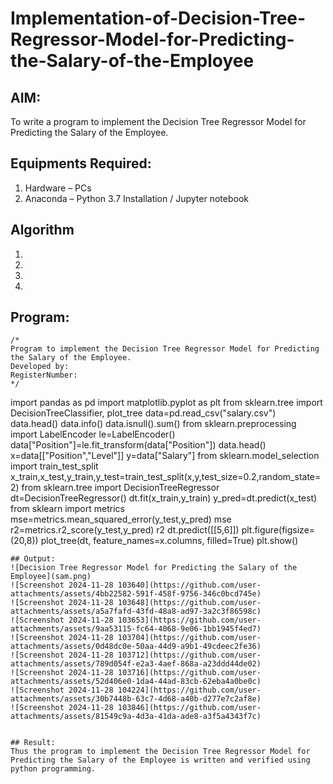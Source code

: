 # Implementation-of-Decision-Tree-Regressor-Model-for-Predicting-the-Salary-of-the-Employee

## AIM:
To write a program to implement the Decision Tree Regressor Model for Predicting the Salary of the Employee.

## Equipments Required:
1. Hardware – PCs
2. Anaconda – Python 3.7 Installation / Jupyter notebook

## Algorithm
1. 
2. 
3. 
4. 

## Program:
```
/*
Program to implement the Decision Tree Regressor Model for Predicting the Salary of the Employee.
Developed by: 
RegisterNumber:  
*/
```
import pandas as pd
import matplotlib.pyplot as plt
from sklearn.tree import DecisionTreeClassifier, plot_tree
data=pd.read_csv("salary.csv")
data.head()
data.info()
data.isnull().sum()
from sklearn.preprocessing import LabelEncoder
le=LabelEncoder()
data["Position"]=le.fit_transform(data["Position"])
data.head()
x=data[["Position","Level"]]
y=data["Salary"]
from sklearn.model_selection import train_test_split
x_train,x_test,y_train,y_test=train_test_split(x,y,test_size=0.2,random_state=2)
from sklearn.tree import DecisionTreeRegressor
dt=DecisionTreeRegressor()
dt.fit(x_train,y_train)
y_pred=dt.predict(x_test)
from sklearn import metrics
mse=metrics.mean_squared_error(y_test,y_pred)
mse
r2=metrics.r2_score(y_test,y_pred)
r2
dt.predict([[5,6]])
plt.figure(figsize=(20,8))
plot_tree(dt, feature_names=x.columns, filled=True)
plt.show() 
```
## Output:
![Decision Tree Regressor Model for Predicting the Salary of the Employee](sam.png)
![Screenshot 2024-11-28 103640](https://github.com/user-attachments/assets/4bb22582-591f-458f-9756-346c0bcd745e)
![Screenshot 2024-11-28 103648](https://github.com/user-attachments/assets/a5a7fafd-43fd-48a8-ad97-3a2c3f86598c)
![Screenshot 2024-11-28 103653](https://github.com/user-attachments/assets/9aa53115-fc64-4068-9e06-1bb1945f4ed7)
![Screenshot 2024-11-28 103704](https://github.com/user-attachments/assets/0d48dc0e-50aa-44d9-a9b1-49cdeec2fe36)
![Screenshot 2024-11-28 103712](https://github.com/user-attachments/assets/789d054f-e2a3-4aef-868a-a23ddd44de02)
![Screenshot 2024-11-28 103716](https://github.com/user-attachments/assets/52d406e0-1da4-44ad-83cb-62eba4a0be0c)
![Screenshot 2024-11-28 104224](https://github.com/user-attachments/assets/30b7448b-63c7-4d68-a40b-d277e7c2af8e)
![Screenshot 2024-11-28 103846](https://github.com/user-attachments/assets/81549c9a-4d3a-41da-ade8-a3f5a4343f7c)


## Result:
Thus the program to implement the Decision Tree Regressor Model for Predicting the Salary of the Employee is written and verified using python programming.
